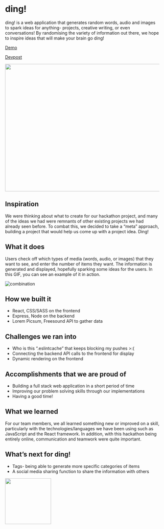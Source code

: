 # ding!

ding! is a web application that generates random words, audio and images to spark ideas for anything- projects, creative writing, or even conversations! By randomising the variety of information out there, we hope to inspire ideas that will make your brain go ding!

[Demo](https://youtu.be/0OPyu46A5Ic)

[Devpost](https://devpost.com/software/ding-5m1age)

<img src="https://github.com/bonnielu/Ding/blob/master/img/wide-bulb.png" width="597" height ="417">

## Inspiration

We were thinking about what to create for our hackathon project, and many of the ideas we had were remnants of other existing projects we had already seen before. To combat this, we decided to take a “meta” approach, building a project that would help us come up with a project idea. Ding!

## What it does

Users check off which types of media (words, audio, or images) that they want to see, and enter the number of items they want. The information is generated and displayed, hopefully sparking some ideas for the users. In this GIF, you can see an example of it in action.

![combination](https://github.com/bonnielu/Ding/blob/master/img/combination.gif)

## How we built it 
- React, CSS/SASS on the frontend
- Express, Node on the backend
- Lorem Picsum, Freesound API to gather data

## Challenges we ran into
- Who is this “.eslintcache” that keeps blocking my pushes >:(
- Connecting the backend API calls to the frontend for display
- Dynamic rendering on the frontend

## Accomplishments that we are proud of
- Building a full stack web application in a short period of time
- Improving our problem solving skills through our implementations
- Having a good time!

## What we learned

For our team members, we all learned something new or improved on a skill, particularly with the technologies/languages we have been using such as JavaScript and the React framework. In addition, with this hackathon being entirely online, communication and teamwork were quite important.

## What’s next for ding!
- Tags- being able to generate more specific categories of items
- A social media sharing function to share the information with others

<img src="https://github.com/bonnielu/Ding/blob/master/img/small-bulb.png" width="150" height ="150">
